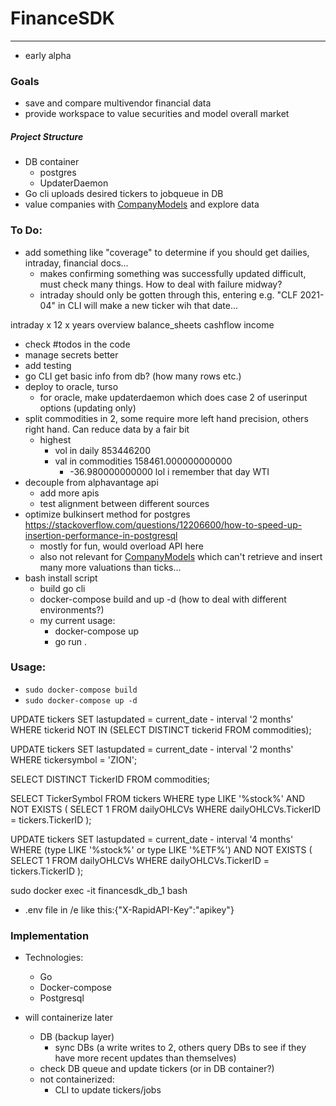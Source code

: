 # FinanceSDK
-----

- early alpha

### Goals
- save and compare multivendor financial data
- provide workspace to value securities and model overall market

##### Project Structure
- DB container
    - postgres 
    - UpdaterDaemon
- Go cli uploads desired tickers to jobqueue in DB
- value companies with [CompanyModels](https://github.com/veqqq/CompanyModels) and explore data


### To Do:
- add something like "coverage" to determine if you should get dailies, intraday, financial docs...
    - makes confirming something was successfully updated difficult, must check many things. How to deal with failure midway?
    - intraday should only be gotten through this, entering e.g. "CLF 2021-04" in CLI will make a new ticker wih that date...

intraday x 12 x years
overview
balance_sheets
cashflow
income

- check #todos in the code
- manage secrets better
- add testing
- go CLI get basic info from db? (how many rows etc.)
- deploy to oracle, turso
    - for oracle, make updaterdaemon which does case 2 of userinput options (updating only)
- split commodities in 2, some require more left hand precision, others right hand. Can reduce data by a fair bit
    - highest
        - vol in daily 853446200
        - val in commodities 158461.000000000000
            - -36.980000000000 lol i remember that day WTI
- decouple from alphavantage api
    - add more apis
    - test alignment between different sources
- optimize bulkinsert method for postgres https://stackoverflow.com/questions/12206600/how-to-speed-up-insertion-performance-in-postgresql
    - mostly for fun, would overload API here
    - also not relevant for [CompanyModels](https://github.com/veqqq/CompanyModels) which can't retrieve and insert many more valuations than ticks...
- bash install script
    - build go cli
    - docker-compose build and up -d (how to deal with different environments?)
    - my current usage:
        - docker-compose up
        - go run .

### Usage:
- `sudo docker-compose build`
- `sudo docker-compose up -d`

UPDATE tickers
SET lastupdated = current_date - interval '2 months'
WHERE tickerid NOT IN (SELECT DISTINCT tickerid FROM commodities);

UPDATE tickers
SET lastupdated = current_date - interval '2 months'
WHERE tickersymbol = 'ZION';

SELECT DISTINCT TickerID FROM commodities;

SELECT TickerSymbol
FROM tickers
WHERE type LIKE '%stock%'
AND NOT EXISTS (
    SELECT 1
    FROM dailyOHLCVs
    WHERE dailyOHLCVs.TickerID = tickers.TickerID
);

UPDATE tickers
SET lastupdated = current_date - interval '4 months'
WHERE (type LIKE '%stock%' or type LIKE '%ETF%')
AND NOT EXISTS (
    SELECT 1
    FROM dailyOHLCVs
    WHERE dailyOHLCVs.TickerID = tickers.TickerID
);

sudo docker exec -it financesdk_db_1 bash

- .env file in /e like this:{"X-RapidAPI-Key":"apikey"}


### Implementation
- Technologies:
    - Go
    - Docker-compose
    - Postgresql

- will containerize later
    - DB (backup layer)
        - sync DBs (a write writes to 2, others query DBs to see if they have more recent updates than themselves)
    - check DB queue and update tickers (or in DB container?)
    - not containerized:
        - CLI to update tickers/jobs
